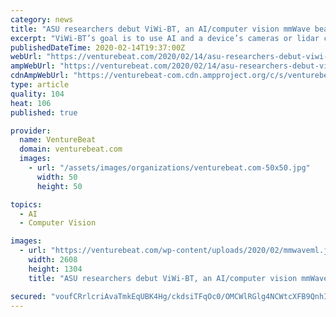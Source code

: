 ```yaml
---
category: news
title: "ASU researchers debut ViWi-BT, an AI/computer vision mmWave beam guide"
excerpt: "ViWi-BT’s goal is to use AI and a device’s cameras or lidar capabilities to identify physical impediments and advantages for the beam targeting process, enabling “vision-aided wireless communications.” In short, a system with ViWi-BT capabilities will learn about its 3D environment using a database of previously transmitted millimeter ..."
publishedDateTime: 2020-02-14T19:37:00Z
webUrl: "https://venturebeat.com/2020/02/14/asu-researchers-debut-viwi-bt-an-ai-computer-vision-mmwave-beam-guide/"
ampWebUrl: "https://venturebeat.com/2020/02/14/asu-researchers-debut-viwi-bt-an-ai-computer-vision-mmwave-beam-guide/amp/"
cdnAmpWebUrl: "https://venturebeat-com.cdn.ampproject.org/c/s/venturebeat.com/2020/02/14/asu-researchers-debut-viwi-bt-an-ai-computer-vision-mmwave-beam-guide/amp/"
type: article
quality: 104
heat: 106
published: true

provider:
  name: VentureBeat
  domain: venturebeat.com
  images:
    - url: "/assets/images/organizations/venturebeat.com-50x50.jpg"
      width: 50
      height: 50

topics:
  - AI
  - Computer Vision

images:
  - url: "https://venturebeat.com/wp-content/uploads/2020/02/mmwaveml.jpg?fit=2608%2C1304&strip=all"
    width: 2608
    height: 1304
    title: "ASU researchers debut ViWi-BT, an AI/computer vision mmWave beam guide"

secured: "voufCRrlcriAvaTmkEqUBK4Hg/ckdsiTFqOc0/OMCWlRGlg4NCWtcXFB9QnhIGfVXzeDwxccGwAHpicKeBeZqkIHMInUh4ZEjcjIpQFJ0x3c8BROTinsIfoTFmdL/mk9maqBiL2P8Zmi5RqbirQjjmiY4c3LbgzI/9T0Xm/X+CqFgs1uO9jxfONemJDFdxarSZr6cAVjE08KYQ58iZdl9Ncag4OVycW6KtCtKTaUlL7AhkDik/knbARH4tXCb1V3Trl3dQEGEadXRb+UeClTYg6+dgppSV1Bbq6zMPH768ToS58pyFIWmLgsGPSbFE6NYmWfy1bMVIr9xyRzlEiA4fH0dKVisRaZCzRakG5UE1CJnRxqD1E/XR+8HldAnf+/hWdnVODA21DxQ1MihGWm7x7Iwb1/JSxqz9/t5Y4x+Ycq6/tZwVQe9YLPYeoqhHvT1aKUxawLtihKJIYSpKuSo6yJ/T3yAnN2VULaTKCWdRQ=;4eeb/hsAsRdw2SxsYijq3w=="
---
```



